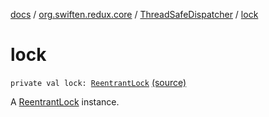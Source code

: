 [docs](../../index.md) / [org.swiften.redux.core](../index.md) / [ThreadSafeDispatcher](index.md) / [lock](./lock.md)

# lock

`private val lock: `[`ReentrantLock`](http://docs.oracle.com/javase/6/docs/api/java/util/concurrent/locks/ReentrantLock.html) [(source)](https://github.com/protoman92/KotlinRedux/tree/master/common\common-core\src\main\kotlin/org/swiften/redux/core/ThreadSafeDispatcher.kt#L19)

A [ReentrantLock](http://docs.oracle.com/javase/6/docs/api/java/util/concurrent/locks/ReentrantLock.html) instance.

